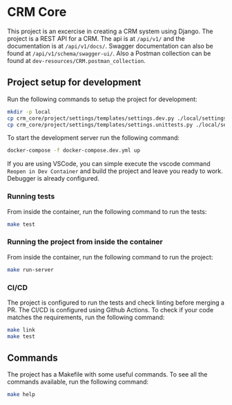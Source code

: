 # CRM Core
This project is an excercise in creating a CRM system using Django. The project is a REST API for a CRM. The api is at `/api/v1/` and the documentation is at `/api/v1/docs/`. Swagger documentation can also be found at `/api/v1/schema/swagger-ui/`. Also a Postman collection can be found at `dev-resources/CRM.postman_collection`.


## Project setup for development

Run the following commands to setup the project for development:

```bash
mkdir -p local
cp crm_core/project/settings/templates/settings.dev.py ./local/settings.dev.py
cp crm_core/project/settings/templates/settings.unittests.py ./local/settings.unittests.py


```

To start the development server run the following command:
```bash
docker-compose -f docker-compose.dev.yml up
```


If you are using VSCode, you can simple execute the vscode command `Reopen in Dev Container` and build the project and leave you ready to work. Debugger is already configured.


### Running tests
From inside the container, run the following command to run the tests:
```bash
make test
```

### Running the project from inside the container
From inside the container, run the following command to run the project:
```bash
make run-server
```

### CI/CD
The project is configured to run the tests and check linting before merging a PR. The CI/CD is configured using Github Actions.
To check if your code matches the requirements, run the following command:
```bash
make link
make test
```

## Commands
The project has a Makefile with some useful commands. To see all the commands available, run the following command:
```bash
make help
```


